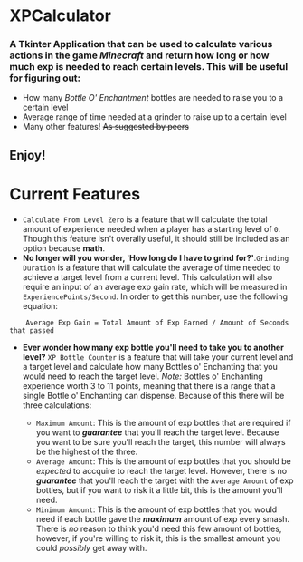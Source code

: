# XPCalculator

### A Tkinter Application that can be used to calculate various actions in the game *Minecraft* and return how long or how much exp is needed to reach certain levels. This will be useful for figuring out:

- How many *Bottle O' Enchantment* bottles are needed to raise you to a certain level
- Average range of time needed at a grinder to raise up to a certain level
- Many other features! ~~As suggested by peers~~

## Enjoy!

# Current Features

- `Calculate From Level Zero` is a feature that will calculate the total amount of experience needed when a player has a starting level of `0`. Though this feature isn't overally useful, it should still be included as an option because **math**.
- **No longer will you wonder, 'How long do I have to grind for?'**.`Grinding Duration` is a feature that will calculate the average of time needed to achieve a target level from a current level. This calculation will also require an input of an average exp gain rate, which will be measured in `ExperiencePoints/Second`. In order to get this number, use the following equation:
```
    Average Exp Gain = Total Amount of Exp Earned / Amount of Seconds that passed
```
- **Ever wonder how many exp bottle you'll need to take you to another level?** `XP Bottle Counter` is a feature that will take your current level and a target level and calculate how many Bottles o' Enchanting that you would need to reach the target level. *Note:* Bottles o' Enchanting experience worth 3 to 11 points, meaning that there is a range that a single Bottle o' Enchanting can dispense. Because of this there will be three calculations:

    - `Maximum Amount`: This is the amount of exp bottles that are required if you want to ***guarantee*** that you'll reach the target level. Because you want to be sure you'll reach the target, this number will always be the highest of the three.
    - `Average Amount`: This is the amount of exp bottles that you should be *expected* to accquire to reach the target level. However, there is no ***guarantee*** that you'll reach the target with the `Average Amount` of exp bottles, but if you want to risk it a little bit, this is the amount you'll need. 
    - `Minimum Amount`: This is the amount of exp bottles that you would need if each bottle gave the ***maximum*** amount of exp every smash. There is *no* reason to think you'd need this few amount of bottles, however, if you're willing to risk it, this is the smallest amount you could *possibly* get away with.


